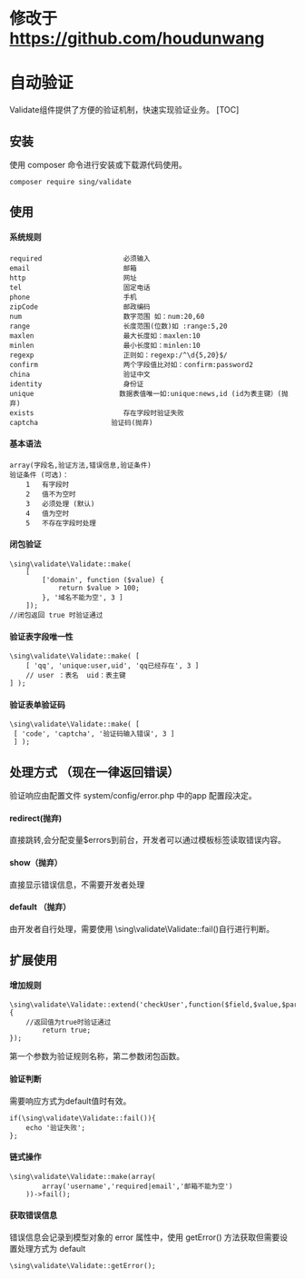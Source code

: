 # 修改于 https://github.com/houdunwang

# 自动验证
Validate组件提供了方便的验证机制，快速实现验证业务。
[TOC]

## 安装
使用 composer 命令进行安装或下载源代码使用。
```
composer require sing/validate
```

## 使用
#### 系统规则
```
required                 	必须输入
email                    	邮箱
http                        网址
tel                         固定电话
phone                    	手机
zipCode                     邮政编码
num                      	数字范围 如：num:20,60
range                       长度范围(位数)如 :range:5,20
maxlen                   	最大长度如：maxlen:10
minlen                   	最小长度如：minlen:10
regexp                      正则如：regexp:/^\d{5,20}$/ 
confirm                  	两个字段值比对如：confirm:password2
china                   	验证中文
identity                	身份证
unique					   数据表值唯一如:unique:news,id (id为表主键）(抛弃)
exists					    存在字段时验证失败
captcha					 验证码(抛弃)
```
#### 基本语法
```
array(字段名,验证方法,错误信息,验证条件)
验证条件 (可选)： 
	1	有字段时 
	2	值不为空时
	3	必须处理 (默认)
	4	值为空时
	5   不存在字段时处理
```

#### 闭包验证
```
\sing\validate\Validate::make(
    [
        ['domain', function ($value) {
            return $value > 100;
        }, '域名不能为空', 3 ]
	]);
//闭包返回 true 时验证通过
```

#### 验证表字段唯一性
```
\sing\validate\Validate::make( [
	[ 'qq', 'unique:user,uid', 'qq已经存在', 3 ]
	// user ：表名  uid：表主键
] );
```

#### 验证表单验证码
```
\sing\validate\Validate::make( [
 [ 'code', 'captcha', '验证码输入错误', 3 ]
 ] );
```

## 处理方式 （现在一律返回错误）
验证响应由配置文件 system/config/error.php 中的app 配置段决定。

#### redirect(抛弃)

直接跳转,会分配变量$errors到前台，开发者可以通过模板标签读取错误内容。

#### show（抛弃）

直接显示错误信息，不需要开发者处理

#### default （抛弃）

由开发者自行处理，需要使用  \sing\validate\Validate::fail()自行进行判断。

## 扩展使用

#### 增加规则
```
\sing\validate\Validate::extend('checkUser',function($field,$value,$params){
	//返回值为true时验证通过
		return true;
});
```
第一个参数为验证规则名称，第二参数闭包函数。

#### 验证判断

需要响应方式为default值时有效。
```
if(\sing\validate\Validate::fail()){
	echo '验证失败';
};
```

#### 链式操作

```
\sing\validate\Validate::make(array(
        array('username','required|email','邮箱不能为空')
    ))->fail();
```

#### 获取错误信息

错误信息会记录到模型对象的 error 属性中，使用 getError() 方法获取但需要设置处理方式为 default
```
\sing\validate\Validate::getError();
```



